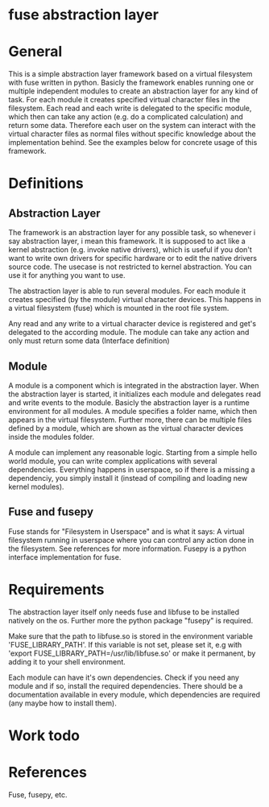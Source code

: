 # fuse abstraction layer

# General

This is a simple abstraction layer framework based on a virtual filesystem with fuse written in python. Basicly the framework enables running one or multiple independent modules to create an abstraction layer for any kind of task. For each module it creates specified virtual character files in the filesystem. Each read and each write is delegated to the specific module, which then can take any action (e.g. do a complicated calculation) and return some data. Therefore each user on the system can interact with the virtual character files as normal files without specific knowledge about the implementation behind. See the examples below for concrete usage of this framework.

# Definitions

## Abstraction Layer

The framework is an abstraction layer for any possible task, so whenever i say abstraction layer, i mean this framework. It is supposed to act like a kernel abstraction (e.g. invoke native drivers), which is useful if you don't want to write own drivers for specific hardware or to edit the native drivers source code. The usecase is not restricted  to kernel abstraction. You can use it for anything you want to use.

The abstraction layer is able to run several modules. For each module it creates specified (by the module) virtual character devices. This happens in a virtual filesystem (fuse) which is mounted in the root file system.  

Any read and any write to a virtual character device is registered and get's delegated to the according module. The module can take any action and only must return some data (Interface definition)

## Module

A module is a component which is integrated in the abstraction layer. When the abstraction layer is started, it initializes each module and delegates read and write events to the module. Basicly the abstraction layer is a runtime environment for all modules. A module specifies a folder name, which then appears in the virtual filesystem. Further more, there can be multiple files defined by a module, which are shown as the virtual character devices inside the modules folder. 

A module can implement any reasonable logic. Starting from a simple hello world module, you can write complex applications with several dependencies. Everything happens in userspace, so if there is a missing a dependenciy, you simply install it (instead of compiling and loading new kernel modules).

## Fuse and fusepy

Fuse stands for "Filesystem in Userspace" and is what it says: A virtual filesystem running in userspace where you can control any action done in the filesystem. See references for more information. Fusepy is a python interface implementation for fuse.

# Requirements

The abstraction layer itself only needs fuse and libfuse to be installed natively on the os. Further more the python package "fusepy" is required. 

Make sure that the path to libfuse.so is stored in the environment variable 'FUSE_LIBRARY_PATH'. If this variable is not set, please set it, e.g with 'export FUSE_LIBRARY_PATH=/usr/lib/libfuse.so' or make it permanent, by adding it to your shell environment.

Each module can have it's own dependencies. Check if you need any module and if so, install the required dependencies. There should be a documentation available in every module, which dependencies are required (any maybe how to install them).

# Work todo

# References
Fuse, fusepy, etc.

